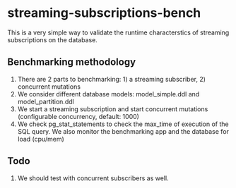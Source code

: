 # streaming-subscriptions-bench

This is a very simple way to validate the runtime characterstics of streaming subscriptions on the database.

## Benchmarking methodology

1. There are 2 parts to benchmarking: 1) a streaming subscriber, 2) concurrent mutations
2. We consider different database models: model_simple.ddl and model_partition.ddl
3. We start a streaming subscription and start concurrent mutations (configurable concurrency, default: 1000)
4. We check pg_stat_statements to check the max_time of execution of the SQL query. We also monitor the benchmarking app and the database for load (cpu/mem)

## Todo

1. We should test with concurrent subscribers as well.
